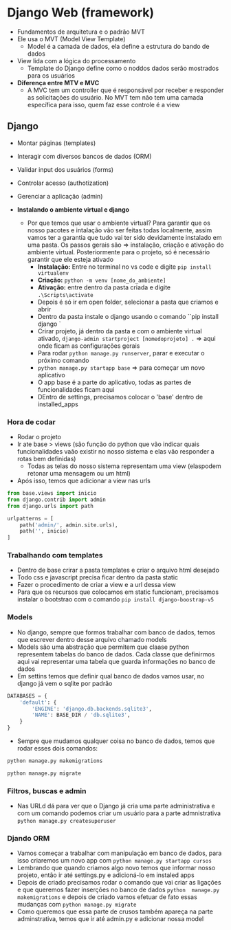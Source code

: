 # Django Web (framework)

* Fundamentos de arquitetura e o padrão MVT
* Ele usa o MVT (Model View Template)
  * Model é a camada de dados, ela define a estrutura do bando de dados
* View lida com a lógica do processamento
  * Template do Django define como o noddos dados serão mostrados para os usuários
* **Diferença entre MTV e MVC**
  * A MVC tem um controller que é responsável por receber e responder as solicitações do usuário. No MVT tem não tem uma camada específica para isso, quem faz esse controle é a view

## Django

* Montar páginas (templates)
* Interagir com diversos bancos de dados (ORM)
* Validar input dos usuários  (forms)
* Controlar acesso (authotization)
* Gerenciar a aplicação (admin)

* **Instalando o ambiente virtual e django**
  * Por que temos que usar o ambiente virtual? Para garantir que os nosso pacotes e intalação vão ser feitas todas localmente, assim vamos ter a garantia que tudo vai ter sido devidamente instalado em uma pasta. Os passos gerais são => instalação, criação e ativação do ambiente  virtual. Posteriormente para o projeto, só é necessário garantir que ele esteja ativado
    * **Instalação:** Entre no terminal no vs code e digite `pip install virtualenv`
    * **Criação:** `python -m venv [nome_do_ambiente]`
    * **Ativação:** entre dentro da pasta criada e digite  `.\Scripts\activate`
    * Depois é só ir em open folder, selecionar a pasta que criamos e abrir
    * Dentro da pasta instale o django usando o comando ``pip install django `
    * Crirar projeto, já dentro da pasta e com o ambiente virtual ativado, `django-admin startproject [nomedoprojeto] .` => aqui onde ficam as configurações gerais
    * Para rodar `python manage.py runserver`, parar  e executar o próximo comando
    * `python manage.py startapp base` => para começar um novo aplicativo
    * O app base é a parte do aplicativo, todas as partes de funcionalidades ficam aqui
    * DEntro de settings, precisamos colocar o 'base' dentro de installed_apps

### Hora de codar

* Rodar o projeto
* Ir ate base > views (são função do python que vão indicar quais funcionalidades vaão existir no nosso sistema e elas vão responder a rotas bem definidas)
  * Todas as telas do nosso sistema representam uma view (elaspodem retonar uma mensagem ou um html)
* Após isso, temos que adicionar a view nas urls

```python
from base.views import inicio
from django.contrib import admin
from django.urls import path

urlpatterns = [
    path('admin/', admin.site.urls),
    path('', inicio)
]
```

### Trabalhando com templates

* Dentro de base crirar a pasta templates e criar o arquivo  html desejado
* Todo css e javascript precisa ficar dentro da pasta static
* Fazer o procedimento de criar a view e a url dessa view
* Para que os recursos que colocamos em static funcionam, precisamos instalar o bootstrao com o comando `pip install django-boostrap-v5`

### Models
* No django, sempre que formos trabalhar com banco de dados, temos que escrever dentro desse arquivo chamado models
* Models são uma abstração que permitem que claase python representem tabelas do banco de dados. Cada classe que definirmos aqui vai representar uma tabela que guarda informações no banco de dados
* Em settins temos que definir qual banco de dados vamos usar, no django já vem o sqlite por padrão
```python
DATABASES = {
    'default': {
        'ENGINE': 'django.db.backends.sqlite3',
        'NAME': BASE_DIR / 'db.sqlite3',
    }
}

```

* Sempre que mudamos qualquer coisa no banco de dados, temos que rodar esses dois comandos:
```python
python manage.py makemigrations

python manage.py migrate
```
### Filtros, buscas e admin

* Nas URLd dá para ver que o Django já cria uma parte administrativa e com um comando podemos criar um usuário para a parte admnistrativa `python manage.py createsuperuser`

### Djando ORM

* Vamos começar a trabalhar com manipulação em banco de dados, para isso criaremos um novo app com `python manage.py startapp cursos`
* Lembrando que quando criamos algo novo temos que informar nosso projeto, então ir até settings.py e adicioná-lo em instaled apps
* Depois de criado precisamos rodar o comando que vai criar as ligações e que queremos fazer inserções no banco de dados `python  manage.py makemigrations` e depois de criado vamos efetuar de fato essas mudanças com `python manage.py migrate`
* Como queremos que essa parte de crusos também apareça na parte adminstrativa, temos que ir até admin.py e adicionar nossa model